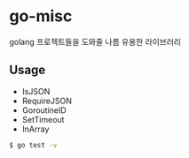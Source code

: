 # go-misc
golang 프로젝트들을 도와줄 나름 유용한 라이브러리

## Usage

* IsJSON
* RequireJSON
* GoroutineID
* SetTimeout
* InArray

```bash
$ go test -v
```
